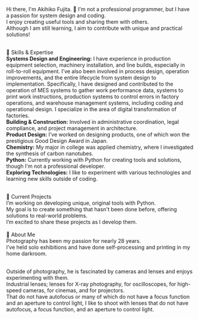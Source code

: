 Hi there, I'm Akihiko Fujita. 👋
I'm not a professional programmer, but I have a passion for system design and coding.<br>
I enjoy creating useful tools and sharing them with others.<br>
Although I am still learning, I aim to contribute with unique and practical solutions!<br>
<br>

🔧 Skills & Expertise<br>
**Systems Design and Engineering:** I have experience in production equipment selection, machinery installation, and line builds, especially in roll-to-roll equipment. I’ve also been involved in process design, operation improvements, and the entire lifecycle from system design to implementation.
Specifically, I have designed and contributed to the operation of MES systems to gather work performance data, systems to print work instructions, production systems to control errors in factory operations, and warehouse management systems, including coding and operational design.
I specialize in the area of digital transformation of factories.<br>
**Building & Construction:** Involved in administrative coordination, legal compliance, and project management in architecture.<br>
**Product Design:** I’ve worked on designing products, one of which won the prestigious Good Design Award in Japan.<br>
**Chemistry:** My major in college was applied chemistry, where I investigated the synthesis of carbon nanotubes.<br>
**Python:** Currently working with Python for creating tools and solutions, though I'm not a professional developer.<br>
**Exploring Technologies:** I like to experiment with various technologies and learning new skills outside of coding.<br>

<br>
🎯 Current Projects <br>
I’m working on developing unique, original tools with Python.<br>
My goal is to create something that hasn't been done before, offering solutions to real-world problems.<br>
I’m excited to share these projects as I develop them.<br>

<br>
📸 About Me<br>
Photography has been my passion for nearly 28 years.<br>
I’ve held solo exhibitions and have done self-processing and printing in my home darkroom.<br><br>

Outside of photography, he is fascinated by cameras and lenses and enjoys experimenting with them.<br>
Industrial lenses; lenses for X-ray photography, for oscilloscopes, for high-speed cameras, for cinemas, and for projectors.<br>
That do not have autofocus or many of which do not have a focus function and an aperture to control light, I like to shoot with lenses that do not have autofocus, a focus function, and an aperture to control light.


<!---
Akihiko-Fuji/Akihiko-Fuji is a ✨ special ✨ repository because its `README.md` (this file) appears on your GitHub profile.
You can click the Preview link to take a look at your changes.
--->
